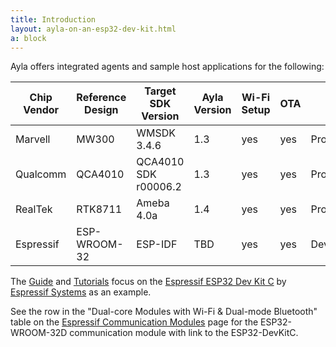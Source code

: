 ```yaml
---
title: Introduction
layout: ayla-on-an-esp32-dev-kit.html
a: block
---
```


Ayla offers integrated agents and sample host applications for the following:

|Chip Vendor|Reference Design|Target SDK Version|Ayla Version|Wi-Fi Setup|OTA|Status|
|-|-|-|-|-|-|-|
|Marvell|MW300|WMSDK 3.4.6|1.3|yes|yes|Production|
|Qualcomm|QCA4010|QCA4010 SDK r00006.2|1.3|yes|yes|Production|
|RealTek|RTK8711|Ameba 4.0a|1.4|yes|yes|Production|
|Espressif|ESP-WROOM-32|ESP-IDF|TBD|yes|yes|Development|

The [Guide](../../guide) and [Tutorials](../../tutorials) focus on the [Espressif ESP32 Dev Kit C](https://www.digikey.com/product-detail/en/espressif-systems/ESP32-DEVKITC/1904-1011-ND/8544299?utm_adgroup=RF%20&%20RFID) by [Espressif Systems](https://www.espressif.com/) as an example.

See the row in the "Dual-core Modules with Wi-Fi & Dual-mode Bluetooth" table on the [Espressif Communication Modules](https://www.espressif.com/en/products/hardware/modules) page for the ESP32-WROOM-32D communication module with link to the ESP32-DevKitC.